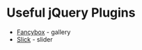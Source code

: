 # Useful jQuery Plugins

- [Fancybox](https://fancyapps.com/fancybox/3/) - gallery
- [Slick](https://kenwheeler.github.io/slick/) - slider
